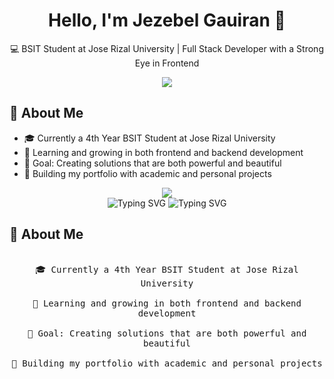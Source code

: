 <div align="center">

  # Hello, I'm Jezebel Gauiran 👋
  
  💻 BSIT Student at Jose Rizal University |  Full Stack Developer with a Strong Eye in Frontend
</div>
<div align="center">
  <img src="https://user-images.githubusercontent.com/73097560/115834477-dbab4500-a447-11eb-908a-139a6edaec5c.gif">
</div>

## 🚀 About Me
- 🎓 Currently a 4th Year BSIT Student at Jose Rizal University
- 🌱 Learning and growing in both frontend and backend development
- 🎯 Goal: Creating solutions that are both powerful and beautiful
- 💼 Building my portfolio with academic and personal projects


<div align="center">
  <img src="https://user-images.githubusercontent.com/73097560/115834477-dbab4500-a447-11eb-908a-139a6edaec5c.gif">
</div>

<div align="center">
  <img src="https://readme-typing-svg.herokuapp.com?font=Fira+Code&weight=500&size=40&pause=1000&color=6F3DFF&center=true&vCenter=true&repeat=false&width=500&lines=Hello%2C+I'm+Jezebel+%F0%9F%91%8B" alt="Typing SVG" />
  
  <img src="https://readme-typing-svg.herokuapp.com?font=Fira+Code&size=20&pause=1000&color=6F3DFF&center=true&vCenter=true&width=500&lines=BSIT+Student+at+Jose+Rizal+University;Full+Stack+Developer;Strong+Eye+in+Frontend" alt="Typing SVG" />
</div>

## 🚀 About Me
<div align="center">
  <kbd>
    <br>
    🎓 Currently a 4th Year BSIT Student at Jose Rizal University<br><br>
    🌱 Learning and growing in both frontend and backend development<br><br>
    🎯 Goal: Creating solutions that are both powerful and beautiful<br><br>
    💼 Building my portfolio with academic and personal projects<br><br>
  </kbd>
</div>
